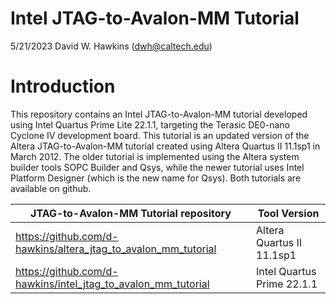 # Intel JTAG-to-Avalon-MM Tutorial

5/21/2023 David W. Hawkins (dwh@caltech.edu)

# Introduction

This repository contains an Intel JTAG-to-Avalon-MM tutorial developed using Intel Quartus Prime Lite 22.1.1, targeting the Terasic DE0-nano Cyclone IV development board. This tutorial is an updated version of the Altera JTAG-to-Avalon-MM tutorial created using Altera Quartus II 11.1sp1 in March 2012. The older tutorial is implemented using the Altera system builder tools SOPC Builder and Qsys, while the newer tutorial uses Intel Platform Designer (which is the new name for Qsys). Both tutorials are available on github.


JTAG-to-Avalon-MM Tutorial repository                          | Tool Version
---------------------------------------------------------------|--------------
https://github.com/d-hawkins/altera_jtag_to_avalon_mm_tutorial | Altera Quartus II 11.1sp1
https://github.com/d-hawkins/intel_jtag_to_avalon_mm_tutorial  | Intel Quartus Prime 22.1.1


